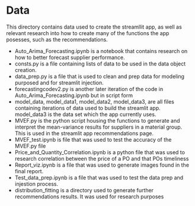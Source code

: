 # Data 

This directory contains data used to create the streamllit app, as well as relevant research into how to create many of the functions the app posesses, such as the recommendations.

- Auto_Arima_Forecasting.ipynb is a notebook that contains research on how to better forecast supplier performance.
- consts.py is a file containing lists of data to be used in the data object creation.
- data_prep.py is a file that is used to clean and prep data for modeling purposed and for streamlit injection.
- forecastingcodev2.py is another later iteration of the code in Auto_Arima_Forecasting.ipynb but in script form
- model_data, model_data1, model_data2, model_data3, are all files containing iterations of data used to build the streamlit app.
    model_data3 is the data set which the app currently uses.
- MVEF.py is the python script housing the functions to generate and interpret the mean-variance results for suppliers in a material group. This is used in the streamlit app recommendations page.
- MVEF_test.ipynb is file that was used to test the accuracy of the MVEF.py file
- Price_and_Quantity_Correlation.ipynb is a python file that was used to research correlation between the price of a PO and that POs timeliness
- Report_viz.ipynb is a file that was used to generate images found in the final report.
- Test_data_prep.ipynb is a file that was used to test the data prep and injestion process.
- distribution_fitting is a directory used to generate further recommendations results. It was used for research purposes
